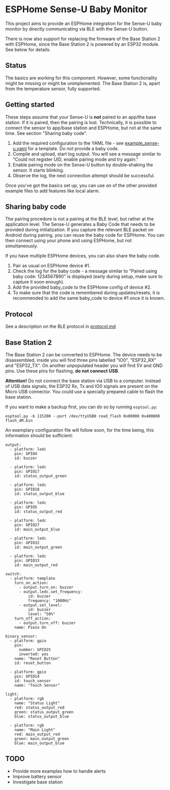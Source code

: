 # ESPHome Sense-U Baby Monitor

This project aims to provide an ESPHome integration for the Sense-U baby monitor by directly communicating via BLE with the Sense-U button.

There is now also support for replacing the firmware of the Base Station 2 with ESPHome, since the Base Station 2 is powered by an ESP32 module. See below for details.

## Status

The basics are working for this component. However, some functionality might be missing or might be unimplemented. 
The Base Station 2 is, apart from the temperature sensor, fully supported.

## Getting started

These steps assume that your Sense-U is **not** paired to an app/the base station. If it is paired, then the pairing is lost. Technically, it is possible to connect the sensor to app/base station and ESPHome, but not at the same time. See section "Sharing baby code".

  1. Add the required configuration to the YAML file - see [example_sense-u.yaml](example_sense-u.yaml) for a template. Do not provide a baby code.
  2. Compile and upload, start log output. You will see a message similar to "Could not register UID, enable pairing mode and try again."
  3. Enable pairing mode on the Sense-U button by double-shaking the sensor. It starts blinking.
  4. Observe the log, the next connection attempt should be successful.

Once you've got the basics set up, you can use on of the other provided example files to add features like local alarm.

## Sharing baby code

The pairing procedure is not a pairing at the BLE level, but rather at the application level. The Sense-U generates a Baby Code that needs to be provided during initialization. 
If you capture the relevant BLE packet on Android during pairing, you can reuse the baby code for ESPHome. You can then connect using your phone and using ESPHome, but not simultaneously.

If you have multiple ESPHome devices, you can also share the baby code. 

  1. Pair as usual on ESPHome device #1.
  2. Check the log for the baby code - a message similar to "Paired using baby code: 1234567890" is displayed (early during setup, make sure to capture it soon enough).
  3. Add the provided baby_code to the ESPHome config of device #2.
  4. To make sure that the code is remembered during updates/resets, it is recommended to add the same baby_code to device #1 once it is known.

## Protocol

See a description on the BLE protocol in [protocol.md](protocol.md)

## Base Station 2

The Base Station 2 can be converted to ESPHome. The device needs to be disassembled, inside you will find three pins labelled "IO0", "ESP32_RX" and "ESP32_TX". On another unpopulated header you will find 5V and GND pins. Use these pins for flashing, **do not connect USB**.

**Attention!** Do not connect the base station via USB to a computer. Instead of USB data signals, the ESP32 Rx, Tx and IO0 signals are present on the Micro USB connector. You could use a specially prepared cable to flash the base station.

If you want to make a backup first, you can do so by running `esptool.py`:
```
esptool.py -b 115200 --port /dev/ttyUSB0 read_flash 0x00000 0x400000 flash_4M.bin
```

An exemplary configuration file will follow soon, for the time being, this information should be sufficient:

```
output:
  - platform: ledc
    pin: GPIO4
    id: buzzer

  - platform: ledc
    pin: GPIO17
    id: status_output_green

  - platform: ledc
    pin: GPIO18
    id: status_output_blue

  - platform: ledc
    pin: GPIO5
    id: status_output_red

  - platform: ledc
    pin: GPIO27
    id: main_output_blue

  - platform: ledc
    pin: GPIO32
    id: main_output_green

  - platform: ledc
    pin: GPIO33
    id: main_output_red

switch:
  - platform: template
    turn_on_action:
      - output.turn_on: buzzer
      - output.ledc.set_frequency:
          id: buzzer
          frequency: "1000Hz"
      - output.set_level:
          id: buzzer
          level: "50%"
    turn_off_action:
      - output.turn_off: buzzer
    name: Piezo On

binary_sensor:
  - platform: gpio
    pin:
      number: GPIO25
      inverted: yes
    name: "Reset Button"
    id: reset_button

  - platform: gpio
    pin: GPIO14
    id: touch_sensor
    name: "Touch Sensor"

light:
  - platform: rgb
    name: "Status Light"
    red: status_output_red
    green: status_output_green
    blue: status_output_blue

  - platform: rgb
    name: "Main Light"
    red: main_output_red
    green: main_output_green
    blue: main_output_blue
```

## TODO

  * Provide more examples how to handle alerts
  * Improve battery sensor
  * Investigate base station